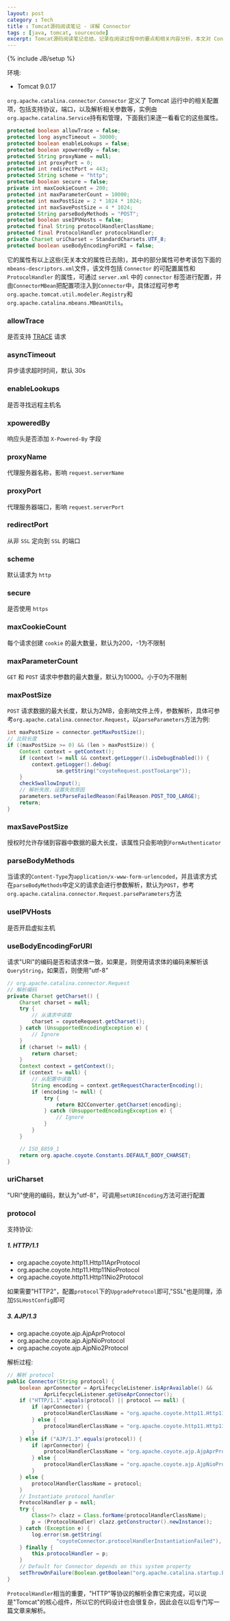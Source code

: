 ```yaml
---
layout: post
category : Tech
title : Tomcat源码阅读笔记 - 详解 Connector
tags : [java, tomcat, sourcecode]
excerpt: Tomcat源码阅读笔记总结，记录在阅读过程中的要点和相关内容分析，本文对 Connector 进行解析
---
```

{% include JB/setup %}

环境:

* Tomcat 9.0.17

`org.apache.catalina.connector.Connector` 定义了 Tomcat 运行中的相关配置项，包括支持协议，端口，以及解析相关参数等，实例由`org.apache.catalina.Service`持有和管理，下面我们来逐一看看它的这些属性。

```java
protected boolean allowTrace = false;
protected long asyncTimeout = 30000;
protected boolean enableLookups = false;
protected boolean xpoweredBy = false;
protected String proxyName = null;
protected int proxyPort = 0;
protected int redirectPort = 443;
protected String scheme = "http";
protected boolean secure = false;
private int maxCookieCount = 200;
protected int maxParameterCount = 10000;
protected int maxPostSize = 2 * 1024 * 1024;
protected int maxSavePostSize = 4 * 1024;
protected String parseBodyMethods = "POST";
protected boolean useIPVHosts = false;
protected final String protocolHandlerClassName;
protected final ProtocolHandler protocolHandler;
private Charset uriCharset = StandardCharsets.UTF_8;
protected boolean useBodyEncodingForURI = false;
```

它的属性有以上这些(无关本文的属性已去除)，其中的部分属性可参考该包下面的`mbeans-descriptors.xml`文件，该文件包括 `Connector` 的可配置属性和 `ProtocolHandler` 的属性，可通过 `server.xml` 中的 `connector` 标签进行配置，并由`ConnectorMBean`把配置项注入到`Connector`中，具体过程可参考`org.apache.tomcat.util.modeler.Registry`和`org.apache.catalina.mbeans.MBeanUtils`。


### allowTrace

是否支持 [TRACE](https://developer.mozilla.org/en-US/docs/Web/HTTP/Methods/TRACE) 请求

### asyncTimeout

异步请求超时时间，默认 30s

### enableLookups

是否寻找远程主机名

### xpoweredBy

响应头是否添加 `X-Powered-By` 字段

### proxyName

代理服务器名称，影响 `request.serverName`

### proxyPort

代理服务器端口，影响 `request.serverPort`

### redirectPort

从非 `SSL` 定向到 `SSL` 的端口

### scheme

默认请求为 `http`

### secure

是否使用 `https`

### maxCookieCount

每个请求创建 `cookie` 的最大数量，默认为200，-1为不限制

### maxParameterCount

`GET` 和 `POST` 请求中参数的最大数量，默认为10000。小于0为不限制

### maxPostSize

`POST` 请求数据的最大长度，默认为2MB，会影响文件上传，参数解析，具体可参考`org.apache.catalina.connector.Request`，以`parseParameters`方法为例:

```java
int maxPostSize = connector.getMaxPostSize();
// 比较长度
if ((maxPostSize >= 0) && (len > maxPostSize)) {
    Context context = getContext();
    if (context != null && context.getLogger().isDebugEnabled()) {
        context.getLogger().debug(
                sm.getString("coyoteRequest.postTooLarge"));
    }
    checkSwallowInput();
    // 解析失败，设置失败原因
    parameters.setParseFailedReason(FailReason.POST_TOO_LARGE);
    return;
}
```

### maxSavePostSize

授权时允许存储到容器中数据的最大长度，该属性只会影响到`FormAuthenticator`

### parseBodyMethods

当请求的`Content-Type`为`application/x-www-form-urlencoded`，并且请求方式在`parseBodyMethods`中定义的请求会进行参数解析，默认为`POST`，参考`org.apache.catalina.connector.Request.parseParameters`方法

### useIPVHosts

是否开启虚拟主机

### useBodyEncodingForURI

请求"URI"的编码是否和请求体一致，如果是，则使用请求体的编码来解析该`QueryString`，如果否，则使用"utf-8"

```java
// org.apache.catalina.connector.Request
// 解析编码
private Charset getCharset() {
    Charset charset = null;
    try {
        // 从请求中读取
        charset = coyoteRequest.getCharset();
    } catch (UnsupportedEncodingException e) {
        // Ignore
    }
    if (charset != null) {
        return charset;
    }
    Context context = getContext();
    if (context != null) {
        // 从配置中读取
        String encoding = context.getRequestCharacterEncoding();
        if (encoding != null) {
            try {
                return B2CConverter.getCharset(encoding);
            } catch (UnsupportedEncodingException e) {
                // Ignore
            }
        }
    }

    // ISO_8859_1
    return org.apache.coyote.Constants.DEFAULT_BODY_CHARSET;
}
```

### uriCharset

"URI"使用的编码，默认为"utf-8"，可调用`setURIEncoding`方法可进行配置

### protocol

支持协议:

##### 1. HTTP/1.1

* org.apache.coyote.http11.Http11AprProtocol
* org.apache.coyote.http11.Http11NioProtocol
* org.apache.coyote.http11.Http11Nio2Protocol

如果需要"HTTP2"，配置`protocol`下的`UpgradeProtocol`即可,"SSL"也是同理，添加`SSLHostConfig`即可

##### 3. AJP/1.3

* org.apache.coyote.ajp.AjpAprProtocol
* org.apache.coyote.ajp.AjpNioProtocol
* org.apache.coyote.ajp.AjpNio2Protocol

解析过程:

```java
// 解析 protocol
public Connector(String protocol) {
    boolean aprConnector = AprLifecycleListener.isAprAvailable() &&
            AprLifecycleListener.getUseAprConnector();
    if ("HTTP/1.1".equals(protocol) || protocol == null) {
        if (aprConnector) {
            protocolHandlerClassName = "org.apache.coyote.http11.Http11AprProtocol";
        } else {
            protocolHandlerClassName = "org.apache.coyote.http11.Http11NioProtocol";
        }
    } else if ("AJP/1.3".equals(protocol)) {
        if (aprConnector) {
            protocolHandlerClassName = "org.apache.coyote.ajp.AjpAprProtocol";
        } else {
            protocolHandlerClassName = "org.apache.coyote.ajp.AjpNioProtocol";
        }
    } else {
        protocolHandlerClassName = protocol;
    }
    // Instantiate protocol handler
    ProtocolHandler p = null;
    try {
        Class<?> clazz = Class.forName(protocolHandlerClassName);
        p = (ProtocolHandler) clazz.getConstructor().newInstance();
    } catch (Exception e) {
        log.error(sm.getString(
                "coyoteConnector.protocolHandlerInstantiationFailed"), e);
    } finally {
        this.protocolHandler = p;
    }
    // Default for Connector depends on this system property
    setThrowOnFailure(Boolean.getBoolean("org.apache.catalina.startup.EXIT_ON_INIT_FAILURE"));
}
```

`ProtocolHandler`相当的重要，"HTTP"等协议的解析全靠它来完成，可以说是"Tomcat"的核心组件，所以它的代码设计也会很复杂，因此会在以后专门写一篇文章来解析。